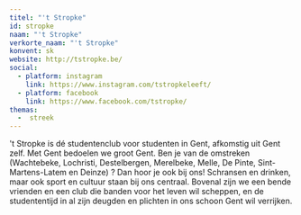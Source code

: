 ```yaml
---
titel: "'t Stropke"
id: stropke
naam: "'t Stropke"
verkorte_naam: "'t Stropke"
konvent: sk
website: http://tstropke.be/
social:
  - platform: instagram
    link: https://www.instagram.com/tstropkeleeft/
  - platform: facebook
    link: https://www.facebook.com/tstropke/
themas:
  -  streek
---
```


't Stropke is dé studentenclub voor studenten in Gent, afkomstig uit Gent zelf. Met Gent bedoelen we groot Gent. Ben je van de omstreken (Wachtebeke, Lochristi, Destelbergen, Merelbeke, Melle, De Pinte, Sint-Martens-Latem en Deinze) ? Dan hoor je ook bij ons!
Schransen en drinken, maar ook sport en cultuur staan bij ons centraal. Bovenal zijn we een bende vrienden en een club die banden voor het leven wil scheppen, en de studententijd in al zijn deugden en plichten in ons schoon Gent wil verrijken.
